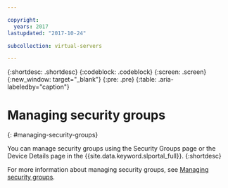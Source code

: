 ```yaml
---

copyright:
  years: 2017
lastupdated: "2017-10-24"

subcollection: virtual-servers

---
```


{:shortdesc: .shortdesc}
{:codeblock: .codeblock}
{:screen: .screen}
{:new_window: target="_blank"}
{:pre: .pre}
{:table: .aria-labeledby="caption"}


# Managing security groups
{: #managing-security-groups}

You can manage security groups using the Security Groups page or the Device Details page in the {{site.data.keyword.slportal_full}}.
{:shortdesc}

For more information about managing security groups, see [Managing security groups](/docs/infrastructure/security-groups?topic=security-groups-managing-sg).
